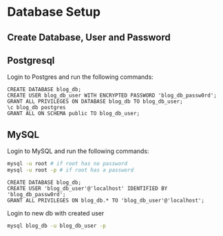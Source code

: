 # Database Setup

## Create Database, User and Password

## Postgresql
Login to Postgres and run the following commands:

```postgresql
CREATE DATABASE blog_db;
CREATE USER blog_db_user WITH ENCRYPTED PASSWORD 'blog_db_passw0rd';
GRANT ALL PRIVILEGES ON DATABASE blog_db TO blog_db_user;
\c blog_db postgres
GRANT ALL ON SCHEMA public TO blog_db_user;
```

## MySQL
Login to MySQL and run the following commands:

```bash
mysql -u root # if root has no password
mysql -u root -p # if root has a password
```

```mysql
CREATE DATABASE blog_db;
CREATE USER 'blog_db_user'@'localhost' IDENTIFIED BY 'blog_db_passw0rd';
GRANT ALL PRIVILEGES ON blog_db.* TO 'blog_db_user'@'localhost';
```

Login to new db with created user

```bash
mysql blog_db -u blog_db_user -p
```